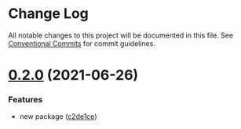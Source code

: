 # Change Log

All notable changes to this project will be documented in this file.
See [Conventional Commits](https://conventionalcommits.org) for commit guidelines.

# [0.2.0](https://github.com/fangmd/js-lib/compare/v0.1.3...v0.2.0) (2021-06-26)


### Features

* new package ([c2de1ce](https://github.com/fangmd/js-lib/commit/c2de1cecd445329c27176c02d091bda13976a3d7))
